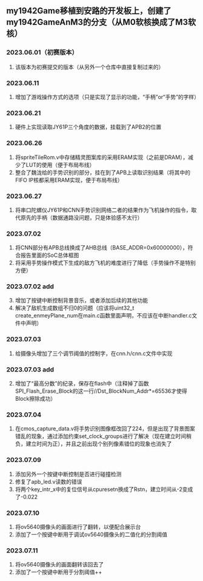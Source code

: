 ## my1942Game移植到安路的开发板上，创建了my1942GameAnM3的分支（从M0软核换成了M3软核）

### 2023.06.01（初赛版本）
1. 该版本为初赛提交的版本（从另外一个仓库中直接复制过来的）

### 2023.06.11
1. 增加了游戏操作方式的选项（只是实现了显示的功能，“手柄”or“手势”的字样）

### 2023.06.21
1. 硬件上实现读取JY61P三个角度的数据，挂载到了APB2的位置

### 2023.06.26
1. 将spriteTileRom.v中存储精灵图案库的采用ERAM实现（之前是DRAM），减少了LUT的使用（便于布局布线）
2. 整合了魏泷给的手势识别的部分，挂在到了APB上读取识别结果（将其中的FIFO IP核都采用ERAM实现，便于布局布线）

### 2023.06.27
1. 将串口陀螺仪JY61P和CNN手势识别网络二者的结果作为飞机操作的指令，取代原先的手柄（数据通路没问题，只是体验感不太行）

### 2023.07.02
1. 将CNN部分有APB总线换成了AHB总线（BASE_ADDR=0x60000000），符合报告里面的SoC总体框图
2. 将采用手势操作模式下生成的敌方飞机的难度进行了降低（手势操作不是特别方便）
### 2023.07.02 add
3. 增加了按键中断控制背景音乐，或者添加后续的其他功能
4. 解决了敌机生成数组不归0的问题（应该将uint32_t create_enmeyPlane_num在main.c函数里面声明，不应该在中断handler.c文件中声明）

### 2023.07.03
1. 给摄像头增加了三个调节阈值的控制字，在cnn.h/cnn.c文件中实现
### 2023.07.03 add
2. 增加了“最高分数”的纪录，保存在flash中（注释掉了函数SPI_Flash_Erase_Block的这一行//Dst_BlockNum_Addr*=65536才使得Block擦除成功）

### 2023.07.04
1. 在cmos_capture_data.v将手势识别图像框改回了224，但是出现了背景图案错乱的现象，通过添加约束set_clock_groups进行了解决（现在建立时间稍负，建立时间为正），并且之前出现个别列像素错位的现象也消失了

### 2023.07.09
1. 添加另外一个按键中断控制是否进行碰撞检测
2. 修复了apb_led.v读数的错误
3. 将两个key_intr_x中的复位信号从cpuresetn换成了Rstn，建立时间从-2变成了-0.022

### 2023.07.10
1. 将ov5640摄像头的画面进行了翻转，以便配合展示台
2. 添加了一个按键中断用于调试ov5640摄像头的二值化的分割阈值

### 2023.07.11
1. 将ov5640摄像头的画面翻转该回去了
2. 添加了一个按键中断用于分割阈值++